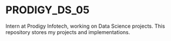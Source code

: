# PRODIGY_DS_05
Intern at Prodigy Infotech, working on Data Science projects. This repository stores my projects and implementations.
